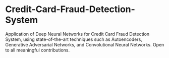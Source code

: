 # Credit-Card-Fraud-Detection-System
Application of Deep Neural Networks for Credit Card Fraud Detection System, using state-of-the-art techniques such as Autoencoders, Generative Adversarial Networks, and Convolutional Neural Networks. Open to all meaningful contributions.
